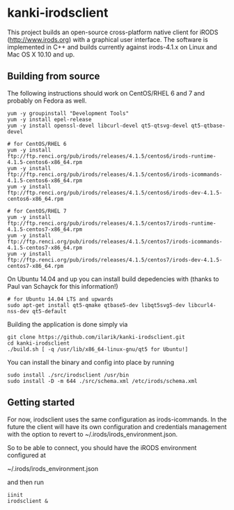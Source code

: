 kanki-irodsclient
==================

This project builds an open-source cross-platform native client for iRODS (http://www.irods.org) with a graphical user interface.
The software is implemented in C++ and builds currently against irods-4.1.x on Linux and Mac OS X 10.10 and up.

Building from source
--------------------

The following instructions should work on CentOS/RHEL 6 and 7 and probably on Fedora as well.

    yum -y groupinstall "Development Tools"
    yum -y install epel-release
    yum -y install openssl-devel libcurl-devel qt5-qtsvg-devel qt5-qtbase-devel

    # for CentOS/RHEL 6
    yum -y install ftp://ftp.renci.org/pub/irods/releases/4.1.5/centos6/irods-runtime-4.1.5-centos6-x86_64.rpm
    yum -y install ftp://ftp.renci.org/pub/irods/releases/4.1.5/centos6/irods-icommands-4.1.5-centos6-x86_64.rpm
    yum -y install ftp://ftp.renci.org/pub/irods/releases/4.1.5/centos6/irods-dev-4.1.5-centos6-x86_64.rpm

    # for CentOS/RHEL 7
    yum -y install ftp://ftp.renci.org/pub/irods/releases/4.1.5/centos7/irods-runtime-4.1.5-centos7-x86_64.rpm
    yum -y install ftp://ftp.renci.org/pub/irods/releases/4.1.5/centos7/irods-icommands-4.1.5-centos7-x86_64.rpm
    yum -y install ftp://ftp.renci.org/pub/irods/releases/4.1.5/centos7/irods-dev-4.1.5-centos7-x86_64.rpm

On Ubuntu 14.04 and up you can install build depedencies with (thanks to Paul van Schayck for this information!)

    # for Ubuntu 14.04 LTS and upwards
    sudo apt-get install qt5-qmake qtbase5-dev libqt5svg5-dev libcurl4-nss-dev qt5-default

Building the application is done simply via

    git clone https://github.com/ilarik/kanki-irodsclient.git
    cd kanki-irodsclient
    ./build.sh [ -q /usr/lib/x86_64-linux-gnu/qt5 for Ubuntu!]

You can install the binary and config into place by running

    sudo install ./src/irodsclient /usr/bin
    sudo install -D -m 644 ./src/schema.xml /etc/irods/schema.xml

Getting started
---------------

For now, irodsclient uses the same configuration as irods-icommands. In the future the client will have its 
own configuration and credentials management with the option to revert to ~/.irods/irods_environment.json.

So to be able to connect, you should have the iRODS environment configured at 

   ~/.irods/irods_environment.json

and then run

    iinit
    irodsclient &

